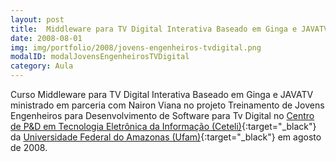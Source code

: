 ```yaml
---
layout: post
title:  Middleware para TV Digital Interativa Baseado em Ginga e JAVATV
date: 2008-08-01
img: img/portfolio/2008/jovens-engenheiros-tvdigital.png
modalID: modalJovensEngenheirosTVDigital
category: Aula
---
```


Curso Middleware para TV Digital Interativa Baseado em Ginga e JAVATV ministrado em parceria com Nairon Viana no projeto Treinamento de Jovens Engenheiros para Desenvolvimento de Software para Tv Digital no [Centro de P&D em Tecnologia Eletrônica da Informação (Ceteli)][ceteli]{:target="_black"} da [Universidade Federal do Amazonas (Ufam)][ufam]{:target="_black"} em agosto de 2008.

[ceteli]: http://www.ceteli.ufam.edu.br/
[ufam]: https://ufam.edu.br/
